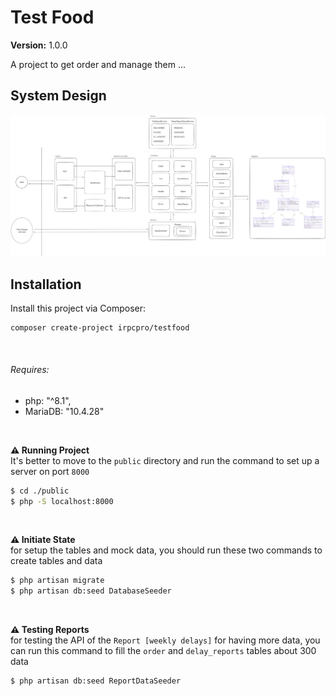 <h1>Test Food</h1>

**Version:**
<span>1.0.0</span>

<p>A project to get order and manage them ...</p>


<h2>System Design</h2>

![TestFood](./DEVELOPMENT/system%20design/system-design.png)


<h2>Installation</h2>


Install this project via Composer:
```
composer create-project irpcpro/testfood
```
<br/>
<h6>Requires:</h6>

<ul>
    <li>php: "^8.1",</li>
    <li>MariaDB: "10.4.28"</li>
</ul>
<br/>

<b>:warning: Running Project</b><br/>
It's better to move to the `public` directory and run the command to set up a server on port `8000`
```bash
$ cd ./public
$ php -S localhost:8000
```
<br/>

<b>:warning: Initiate State</b><br/>
for setup the tables and mock data, you should run these two commands to create tables and data
```bash
$ php artisan migrate
$ php artisan db:seed DatabaseSeeder
```
<br/>

<b>:warning: Testing Reports</b><br/>
for testing the API of the `Report [weekly delays]` for having more data, you can run this command to fill the `order` and `delay_reports` tables about 300 data
```bash
$ php artisan db:seed ReportDataSeeder
```


